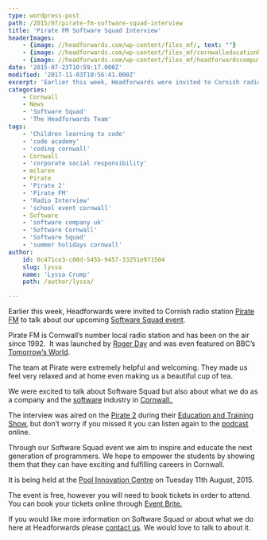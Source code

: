 ```yaml
---
type: wordpress-post
path: /2015/07/pirate-fm-software-squad-interview
title: 'Pirate FM Software Squad Interview'
headerImages:
    - {image: //headforwards.com/wp-content/files_mf/, text: ""}
    - {image: //headforwards.com/wp-content/files_mf/cornwalleducationbusinesspartnership.jpg, text: 'Pirate FM'}
    - {image: //headforwards.com/wp-content/files_mf/headforwardscomputerkeyboard.jpg, text: ""}
date: '2015-07-23T10:59:17.000Z'
modified: '2017-11-03T10:56:41.000Z'
excerpt: 'Earlier this week, Headforwards were invited to Cornish radio station Pirate FM to talk about our upcoming Software Squad event. Pirate FM is Cornwall’s number local radio station and has been on the air since 1992.  It was launched by Roger Day and was even featured on BBC’s Tomorrow’s World. The team at Pirate were …'
categories:
    - Cornwall
    - News
    - 'Software Squad'
    - 'The Headforwards Team'
tags:
    - 'Children learning to code'
    - 'code academy'
    - 'coding cornwall'
    - Cornwall
    - 'corporate social responsibility'
    - mclaren
    - Pirate
    - 'Pirate 2'
    - 'Pirate FM'
    - 'Radio Interview'
    - 'school event cornwall'
    - Software
    - 'software company uk'
    - 'Software Cornwall'
    - 'Software Squad'
    - 'summer holidays cornwall'
author:
    id: 0c471ce3-c08d-545b-9457-33251e971504
    slug: lyssa
    name: 'Lyssa Crump'
    path: /author/lyssa/

---
```

Earlier this week, Headforwards were invited to Cornish radio station [Pirate FM](http://www.piratefm.co.uk) to talk about our upcoming [Software Squad event](http://www.eventbrite.co.uk/e/headforwards-software-squad-tickets-17692901946).

Pirate FM is Cornwall’s number local radio station and has been on the air since 1992.  It was launched by [Roger Day](http://www.bbc.co.uk/programmes/p001d70g) and was even featured on BBC’s [Tomorrow’s World](http://www.bbc.co.uk/archive/tomorrowsworld/).

The team at Pirate were extremely helpful and welcoming. They made us feel very relaxed and at home even making us a beautiful cup of tea.

We were excited to talk about Software Squad but also about what we do as a company and the [software](http://www.softwarecornwall.org/) industry in [Cornwall. ](https://www.visitcornwall.com/)

The interview was aired on the [Pirate 2](http://www.pirate2.co.uk) during their [Education and Training Show](http://www.pirate2.co.uk/shows/the-education-and-training-show/shows/), but don’t worry if you missed it you can listen again to the [podcast](http://www.pirate2.co.uk/podcasts/cml/4/52.mp3) online.

Through our Software Squad event we aim to inspire and educate the next generation of programmers. We hope to empower the students by showing them that they can have exciting and fulfilling careers in Cornwall.

It is being held at the [Pool Innovation Centre](http://www.cornwallinnovation.co.uk/pool-innovation-centre) on Tuesday 11th August, 2015.

The event is free, however you will need to book tickets in order to attend. You can book your tickets online through [Event Brite.](http://www.eventbrite.co.uk/e/headforwards-software-squad-tickets-17692901946?aff=ehomesaved)

If you would like more information on Software Squad or about what we do here at Headforwards please [contact us](http://www.headforwards.com/contact/). We would love to talk to about it.
